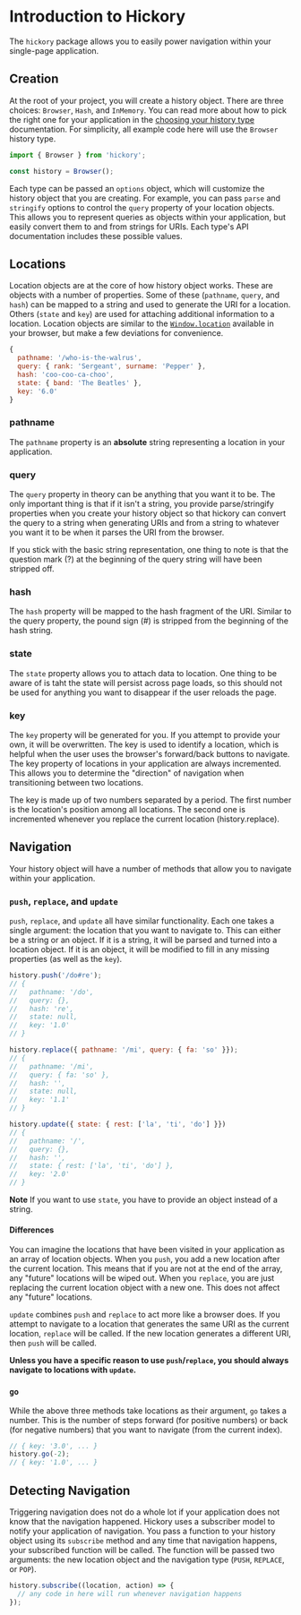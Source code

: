 # Introduction to Hickory

The `hickory` package allows you to easily power navigation within your single-page application.

## Creation

At the root of your project, you will create a history object. There are three choices: `Browser`, `Hash`, and `InMemory`. You can read more about how to pick the right one for your application in the [choosing your history type](./choosing.md) documentation. For simplicity, all example code here will use the `Browser` history type.

```js
import { Browser } from 'hickory';

const history = Browser();
```

Each type can be passed an `options` object, which will customize the history object that you are creating. For example, you can pass `parse` and `stringify` options to control the `query` property of your location objects. This allows you to represent queries as objects within your application, but easily convert them to and from strings for URIs. Each type's API documentation includes these possible values.

## Locations

Location objects are at the core of how history object works. These are objects with a number of properties. Some of these (`pathname`, `query`, and `hash`) can be mapped to a string and used to generate the URI for a location. Others (`state` and `key`) are used for attaching additional information to a location. Location objects are similar to the [`Window.location`](https://developer.mozilla.org/en-US/docs/Web/API/Window/location) available in your browser, but make a few deviations for convenience.

```js
{
  pathname: '/who-is-the-walrus',
  query: { rank: 'Sergeant', surname: 'Pepper' },
  hash: 'coo-coo-ca-choo',
  state: { band: 'The Beatles' },
  key: '6.0'
}
```

### pathname

The `pathname` property is an **absolute** string representing a location in your application.

### query

The `query` property in theory can be anything that you want it to be. The only important thing is that if it isn't a string, you provide parse/stringify properties when you create your history object so that hickory can convert the query to a string when generating URIs and from a string to whatever you want it to be when it parses the URI from the browser.

If you stick with the basic string representation, one thing to note is that the question mark (?) at the beginning of the query string will have been stripped off.

### hash

The `hash` property will be mapped to the hash fragment of the URI. Similar to the query property, the pound sign (#) is stripped from the beginning of the hash string.

### state

The `state` property allows you to attach data to location. One thing to be aware of is taht the state will persist across page loads, so this should not be used for anything you want to disappear if the user reloads the page.

### key

The `key` property will be generated for you. If you attempt to provide your own, it will be overwritten. The key is used to identify a location, which is helpful when the user uses the browser's forward/back buttons to navigate. The key property of locations in your application are always incremented. This allows you to determine the "direction" of navigation when transitioning between two locations.

The key is made up of two numbers separated by a period. The first number is the location's position among all locations. The second one is incremented whenever you replace the current location (history.replace).

## Navigation

Your history object will have a number of methods that allow you to navigate within your application.

### `push`, `replace`, and `update`

`push`, `replace`, and `update` all have similar functionality. Each one takes a single argument: the location that you want to navigate to. This can either be a string or an object. If it is a string, it will be parsed and turned into a location object. If it is an object, it will be modified to fill in any missing properties (as well as the `key`).

```js
history.push('/do#re');
// {
//   pathname: '/do',
//   query: {},
//   hash: 're',
//   state: null,
//   key: '1.0'
// }

history.replace({ pathname: '/mi', query: { fa: 'so' }});
// {
//   pathname: '/mi',
//   query: { fa: 'so' },
//   hash: '',
//   state: null,
//   key: '1.1'
// }

history.update({ state: { rest: ['la', 'ti', 'do'] }})
// {
//   pathname: '/',
//   query: {},
//   hash: '',
//   state: { rest: ['la', 'ti', 'do'] },
//   key: '2.0'
// }
```

**Note** If you want to use `state`, you have to provide an object instead of a string.

#### Differences

You can imagine the locations that have been visited in your application as an array of location objects. When you `push`, you add a new location after the current location. This means that if you are not at the end of the array, any "future" locations will be wiped out. When you `replace`, you are just replacing the current location object with a new one. This does not affect any "future" locations.

`update` combines `push` and `replace` to act more like a browser does. If you attempt to navigate to a location that generates the same URI as the current location, `replace` will be called. If the new location generates a different URI, then `push` will be called.

**Unless you have a specific reason to use `push`/`replace`, you should always navigate to locations with `update`.**

### `go`

While the above three methods take locations as their argument, `go` takes a number. This is the number of steps forward (for positive numbers) or back (for negative numbers) that you want to navigate (from the current index).

```js
// { key: '3.0', ... }
history.go(-2);
// { key: '1.0', ... }
```

## Detecting Navigation

Triggering navigation does not do a whole lot if your application does not know that the navigation happened. Hickory uses a subscriber model to notify your application of navigation. You pass a function to your history object using its `subscribe` method and any time that navigation happens, your subscribed function will be called. The function will be passed two arguments: the new location object and the navigation type (`PUSH`, `REPLACE`, or `POP`).

```js
history.subscribe((location, action) => {
  // any code in here will run whenever navigation happens
});
```
